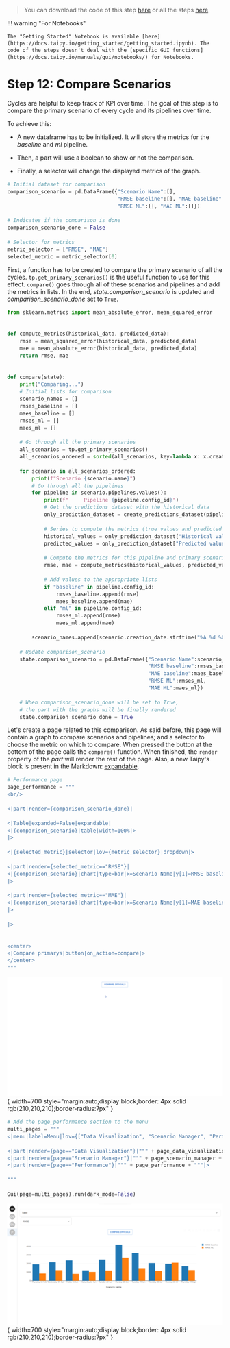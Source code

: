 > You can download the code of this step [here](../src/step_12.py) or all the steps [here](https://github.com/Avaiga/taipy-getting-started/tree/develop/src).

!!! warning "For Notebooks"

    The "Getting Started" Notebook is available [here](https://docs.taipy.io/getting_started/getting_started.ipynb). The code of the steps doesn't deal with the [specific GUI functions](https://docs.taipy.io/manuals/gui/notebooks/) for Notebooks.

# Step 12: Compare Scenarios

Cycles are helpful to keep track of KPI over time. The goal of this step is to compare the primary scenario of every 
cycle and its pipelines over time.

To achieve this:

- A new dataframe has to be initialized. It will store the metrics for the *baseline* and *ml* pipeline. 

- Then, a part will use a boolean to show or not the comparison.

- Finally, a selector will change the displayed metrics of the graph.

```python
# Initial dataset for comparison
comparison_scenario = pd.DataFrame({"Scenario Name":[],
                                    "RMSE baseline":[], "MAE baseline":[],
                                    "RMSE ML":[], "MAE ML":[]})

# Indicates if the comparison is done
comparison_scenario_done = False

# Selector for metrics
metric_selector = ["RMSE", "MAE"]
selected_metric = metric_selector[0]
```

First, a function has to be created to compare the primary scenario of all the cycles. 
`tp.get_primary_scenarios()` is the useful function to use for this effect. `compare()` goes through all of these 
scenarios and pipelines and add the metrics in lists. In the end, *state.comparison_scenario* is updated and 
*comparison_scenario_done* set to `True`.

```python
from sklearn.metrics import mean_absolute_error, mean_squared_error


def compute_metrics(historical_data, predicted_data):
    rmse = mean_squared_error(historical_data, predicted_data)
    mae = mean_absolute_error(historical_data, predicted_data)
    return rmse, mae


def compare(state):
    print("Comparing...")
    # Initial lists for comparison
    scenario_names = []
    rmses_baseline = []
    maes_baseline = []
    rmses_ml = []
    maes_ml = []
    
    # Go through all the primary scenarios
    all_scenarios = tp.get_primary_scenarios()
    all_scenarios_ordered = sorted(all_scenarios, key=lambda x: x.creation_date.timestamp()) # delete?
    
    for scenario in all_scenarios_ordered:
        print(f"Scenario {scenario.name}")
        # Go through all the pipelines
        for pipeline in scenario.pipelines.values():
            print(f"     Pipeline {pipeline.config_id}")
            # Get the predictions dataset with the historical data
            only_prediction_dataset = create_predictions_dataset(pipeline)[-pipeline.n_predictions.read():]
            
            # Series to compute the metrics (true values and predicted values)
            historical_values = only_prediction_dataset["Historical values"]
            predicted_values = only_prediction_dataset["Predicted values"]
            
            # Compute the metrics for this pipeline and primary scenario
            rmse, mae = compute_metrics(historical_values, predicted_values)
            
            # Add values to the appropriate lists
            if "baseline" in pipeline.config_id:
                rmses_baseline.append(rmse)
                maes_baseline.append(mae)
            elif "ml" in pipeline.config_id:
                rmses_ml.append(rmse)
                maes_ml.append(mae)

        scenario_names.append(scenario.creation_date.strftime("%A %d %b"))
        
    # Update comparison_scenario
    state.comparison_scenario = pd.DataFrame({"Scenario Name":scenario_names,
                                              "RMSE baseline":rmses_baseline,
                                              "MAE baseline":maes_baseline,
                                              "RMSE ML":rmses_ml,
                                              "MAE ML":maes_ml})
    
    # When comparison_scenario_done will be set to True,
    # the part with the graphs will be finally rendered
    state.comparison_scenario_done = True
```

Let's create a page related to this comparison. As said before, this page will contain a graph to compare scenarios 
and pipelines; and a selector to choose the metric on which to compare. When pressed the button at the bottom of the 
page calls the `compare()` function. When finished, the `render` property of the *part* will render the rest of the 
page. Also, a new Taipy's block is present in the Markdown: 
[expandable](https://docs.taipy.io/manuals/gui/viselements/expandable/).

```python
# Performance page
page_performance = """
<br/>

<|part|render={comparison_scenario_done}|

<|Table|expanded=False|expandable|
<|{comparison_scenario}|table|width=100%|>
|>

<|{selected_metric}|selector|lov={metric_selector}|dropdown|>

<|part|render={selected_metric=="RMSE"}|
<|{comparison_scenario}|chart|type=bar|x=Scenario Name|y[1]=RMSE baseline|y[2]=RMSE ML|height=100%|width=100%|>
|>

<|part|render={selected_metric=="MAE"}|
<|{comparison_scenario}|chart|type=bar|x=Scenario Name|y[1]=MAE baseline|y[2]=MAE ML|height=100%|width=100%|>
|>

|>


<center>
<|Compare primarys|button|on_action=compare|>
</center>
"""
```

![Page Performance](page_performance.gif){ width=700 style="margin:auto;display:block;border: 4px solid rgb(210,210,210);border-radius:7px" }

```python
# Add the page_performance section to the menu   
multi_pages = """
<|menu|label=Menu|lov={["Data Visualization", "Scenario Manager", "Performance"]}|on_action=menu_fct|>

<|part|render={page=="Data Visualization"}|""" + page_data_visualization + """|>
<|part|render={page=="Scenario Manager"}|""" + page_scenario_manager + """|>
<|part|render={page=="Performance"}|""" + page_performance + """|>

"""

Gui(page=multi_pages).run(dark_mode=False) 
```

![Compare Scenarios](result.png){ width=700 style="margin:auto;display:block;border: 4px solid rgb(210,210,210);border-radius:7px" }

